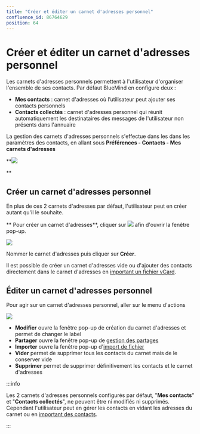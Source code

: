 ```yaml
---
title: "Créer et éditer un carnet d'adresses personnel"
confluence_id: 86764629
position: 64
---
```

# Créer et éditer un carnet d'adresses personnel


Les carnets d'adresses personnels permettent à l'utilisateur d'organiser l'ensemble de ses contacts. Par défaut BlueMind en configure deux :

- **Mes contacts** : carnet d'adresses où l’utilisateur peut ajouter ses contacts personnels
- **Contacts collectés** : carnet d'adresses personnel qui réunit automatiquement les destinataires des messages de l'utilisateur non présents dans l'annuaire


La gestion des carnets d'adresses personnels s'effectue dans les dans les paramètres des contacts, en allant sous **Préférences - Contacts - Mes carnets d'adresses**

**![](../../../attachments/86764629/86764634.png)


**

## Créer un carnet d'adresses personnel

En plus de ces 2 carnets d'adresses par défaut, l'utilisateur peut en créer autant qu'il le souhaite.

** Pour créer un carnet d'adresses**, cliquer sur ![](../../../attachments/86764629/86764633.png) afin d'ouvrir la fenêtre pop-up.

![](../../../attachments/86764629/86764632.png)


Nommer le carnet d'adresses puis cliquer sur **Créer**.

Il est possible de créer un carnet d'adresses vide ou d'ajouter des contacts directement dans le carnet d'adresses en [important un fichier vCard](/STAGING/Guide_de_l_utilisateur_4.7/Les_contacts_4.7/Importer_et_exporter_des_contacts/).

## Éditer un carnet d'adresses personnel

Pour agir sur un carnet d'adresses personnel, aller sur le menu d'actions

![](../../../attachments/86764629/86764631.png)


- **Modifier** ouvre la fenêtre pop-up de création du carnet d'adresses et permet de changer le label
- **Partager** ouvre la fenêtre pop-up de [gestion des partages](/STAGING/Guide_de_l_utilisateur_4.7/Les_contacts_4.7/Partager_un_carnet_d_adresses/)
- **Importer** ouvre la fenêtre pop-up d'[import de fichier](/STAGING/Guide_de_l_utilisateur_4.7/Les_contacts_4.7/Importer_et_exporter_des_contacts/)
- **Vider** permet de supprimer tous les contacts du carnet mais de le conserver vide
- **Supprimer** permet de supprimer définitivement les contacts et le carnet d'adresses


:::info

Les 2 carnets d'adresses personnels configurés par défaut, "**Mes contacts**" et "**Contacts collectés**", ne peuvent être ni modifiés ni supprimés. Cependant l'utilisateur peut en gérer les contacts en vidant les adresses du carnet ou en [important des contacts](/STAGING/Guide_de_l_utilisateur_4.7/Les_contacts_4.7/Importer_et_exporter_des_contacts/).

:::

